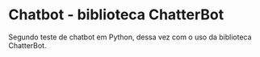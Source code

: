 # Chatbot - biblioteca ChatterBot

Segundo teste de chatbot em Python, dessa vez com o uso da biblioteca ChatterBot.